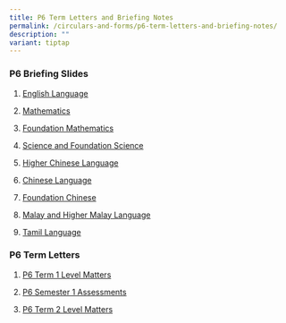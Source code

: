 ```yaml
---
title: P6 Term Letters and Briefing Notes
permalink: /circulars-and-forms/p6-term-letters-and-briefing-notes/
description: ""
variant: tiptap
---
```

<h3>P6 Briefing Slides</h3>
<ol data-tight="true" class="tight">
<li>
<p><a href="/files/2024_P6_English_Language_Briefing.pdf" rel="noopener noreferrer nofollow" target="_blank">English Language</a>
</p>
</li>
<li>
<p><a href="/files/P6_Mathematics.pdf" rel="noopener noreferrer nofollow" target="_blank">Mathematics</a>
</p>
</li>
<li>
<p><a href="/files/P6_Foundation_Mathematics.pdf" rel="noopener noreferrer nofollow" target="_blank">Foundation Mathematics</a>
</p>
</li>
<li>
<p><a href="/files/P6_Science___Foundation_Science.pdf" rel="noopener noreferrer nofollow" target="_blank">Science and Foundation Science</a>
</p>
</li>
<li>
<p><a href="/files/P6_Higher_Chinese.pdf" rel="noopener noreferrer nofollow" target="_blank">Higher Chinese Language</a>
</p>
</li>
<li>
<p><a href="/files/P6_Chinese.pdf" rel="noopener noreferrer nofollow" target="_blank">Chinese Language</a>
</p>
</li>
<li>
<p><a href="/files/P6_Foundation_Chinese.pdf" rel="noopener noreferrer nofollow" target="_blank">Foundation Chinese</a>
</p>
</li>
<li>
<p><a href="/files/P6_Malay___Higher_Malay_Language.pdf" rel="noopener noreferrer nofollow" target="_blank">Malay and Higher Malay Language</a>
</p>
</li>
<li>
<p><a href="/files/P6_Tamil.pdf" rel="noopener noreferrer nofollow" target="_blank">Tamil Language</a>
</p>
</li>
</ol>
<h3>P6 Term Letters</h3>
<ol data-tight="true" class="tight">
<li>
<p><a href="/files/2024_P6_Term_1_Level_Matters.pdf" rel="noopener noreferrer nofollow" target="_blank">P6 Term 1 Level Matters</a>
</p>
</li>
<li>
<p><a href="/files/2024_P6_Semester_1_Assessment.pdf" rel="noopener noreferrer nofollow" target="_blank">P6 Semester 1 Assessments</a>
</p>
</li>
<li>
<p><a href="/files/2024_P6_Term_2_Level_Matters.pdf" rel="noopener noreferrer nofollow" target="_blank">P6 Term 2 Level Matters</a>
</p>
</li>
</ol>
<h3></h3>
<p></p>